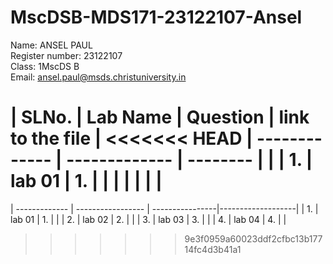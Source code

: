 # MscDSB-MDS171-23122107-Ansel

Name: ANSEL PAUL           
Register number: 23122107   
Class: 1MscDS B  
Email: ansel.paul@msds.christuniversity.in        

| SLNo.         | Lab Name          | Question        |  link to the file | 
<<<<<<< HEAD
| ------------- | -------------     | --------        |                   |
|        1.     |     lab 01        |       1.        |                   |
|               |                   |                 |                   |
=======
| ------------- | ----------------- | ----------------|-------------------|
|        1.     |     lab 01        |        1.       |                   |
|        2.     |     lab 02        |        2.       |                   |
|        3.     |     lab 03        |        3.       |                   |
|        4.     |     lab 04        |        4.       |                   |
>>>>>>> 9e3f0959a60023ddf2cfbc13b17714fc4d3b41a1
